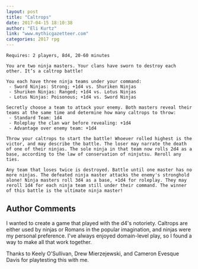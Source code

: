 ```yaml
---
layout: post
title: "Caltrops"
date: 2017-04-15 18:10:38
author: "Eli Kurtz"
link: "www.mythicgazetteer.com"
categories: 2017 rpg
---
```

```
Requires: 2 players, 8d4, 20-60 minutes

You are two ninja masters. Your clans have sworn to destroy each other. It’s a caltrop battle!

You each have three ninja teams under your command:
 - Sword Ninjas: Strong; +1d4 vs. Shuriken Ninjas
 - Shuriken Ninjas: Ranged; +1d4 vs. Lotus Ninjas
 - Lotus Ninjas: Poisonous; +1d4 vs. Sword Ninjas

Secretly choose a team to attack your enemy. Both masters reveal their teams at the same time and determine how many caltrops to throw:
 - Standard Team: 1d4
 - Roleplay the clan war before revealing: +1d4
 - Advantage over enemy team: +1d4

Throw your caltrops to start the battle! Whoever rolled highest is the victor, and may describe the battle. The loser may narrate the death of one of their ninjas. The sole ninja in that team now rolls 2d4 as a base, according to the law of conservation of ninjutsu. Reroll any ties.

Any team that loses twice is destroyed. Battle until one master has no more ninjas. The defeated ninja master attacks the enemy's stronghold alone! Ninja masters roll 3d4 as a base, +1d4 for roleplay. They may reroll 1d4 for each ninja team still under their command. The winner of this battle is the ultimate ninja master!
```
## Author Comments 

I wanted to create a game that played with the d4's notoriety. Caltrops are either used by ninjas or Romans in the popular imagination, and ninjas were my personal preference. I've always enjoyed domain-level play, so I found a way to make all that work together.

Thanks to Keely O'Sullivan, Drew Mierzejewski, and Cameron Evesque Davis for playtesting this with me.
